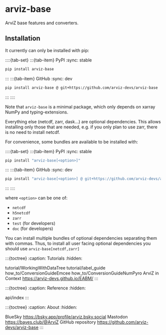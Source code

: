 # arviz-base
ArviZ base features and converters.

## Installation

It currently can only be installed with pip:

::::{tab-set}
:::{tab-item} PyPI
:sync: stable

```bash
pip install arviz-base
```
:::
:::{tab-item} GitHub
:sync: dev

```bash
pip install arviz-base @ git+https://github.com/arviz-devs/arviz-base
```
:::
::::

Note that `arviz-base` is a minimal package, which only depends on
xarray NumPy and typing-extensions.

Everything else (netcdf, zarr, dask...) are optional dependencies.
This allows installing only those that are needed, e.g. if you
only plan to use zarr, there is no need to install netcdf.

For convenience, some bundles are available to be installed with:

::::{tab-set}
:::{tab-item} PyPI
:sync: stable

```bash
pip install "arviz-base[<option>]"
```
:::
:::{tab-item} GitHub
:sync: dev

```bash
pip install "arviz-base[<option>] @ git+https://github.com/arviz-devs/arviz-base"
```
:::
::::

where `<option>` can be one of:

* `netcdf`
* `h5netcdf`
* `zarr`
* `test` (for developers)
* `doc` (for developers)


You can install multiple bundles of optional dependencies separating them with commas.
Thus, to install all user facing optional dependencies you should use `arviz-base[netcdf,zarr]`

:::{toctree}
:caption: Tutorials
:hidden:

tutorial/WorkingWithDataTree
tutorial/label_guide
how_to/ConversionGuideEmcee
how_to/ConversionGuideNumPyro
ArviZ in Context <https://arviz-devs.github.io/EABM/>
:::

:::{toctree}
:caption: Reference
:hidden:

api/index
:::

:::{toctree}
:caption: About
:hidden:

BlueSky <https://bsky.app/profile/arviz.bsky.social>
Mastodon <https://bayes.club/@ArviZ>
GitHub repository <https://github.com/arviz-devs/arviz-base>
:::
